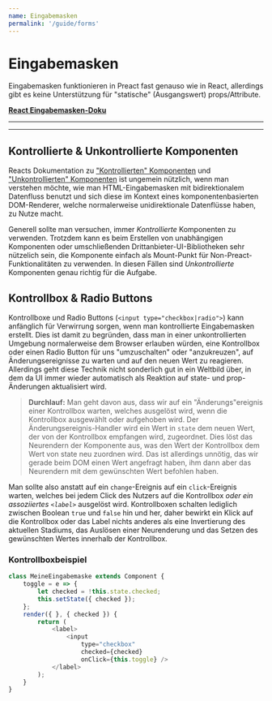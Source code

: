 ```yaml
---
name: Eingabemasken
permalink: '/guide/forms'
---
```


# Eingabemasken

Eingabemasken funktionieren in Preact fast genauso wie in React, allerdings gibt es keine Unterstützung für "statische" (Ausgangswert) props/Attribute.

**[React Eingabemasken-Doku](https://facebook.github.io/react/docs/forms.html)**

---

<toc></toc>

---

## Kontrollierte & Unkontrollierte Komponenten

Reacts Dokumentation zu ["Kontrollierten" Komponenten](https://facebook.github.io/react/docs/forms.html#controlled-components) und ["Unkontrollierten" Komponenten](https://facebook.github.io/react/docs/forms.html#uncontrolled-components) ist ungemein nützlich, wenn man verstehen möchte, wie man HTML-Eingabemasken mit bidirektionalem Datenfluss benutzt und sich diese im Kontext eines komponentenbasierten DOM-Renderer, welche normalerweise unidirektionale Datenflüsse haben, zu Nutze macht.

Generell sollte man versuchen, immer _Kontrollierte_ Komponenten zu verwenden. Trotzdem kann es beim Erstellen von unabhängigen Komponenten oder umschließenden Drittanbieter-UI-Bibliotheken sehr nützelich sein, die Komponente einfach als Mount-Punkt für Non-Preact-Funktionalitäten zu verwenden. In diesen Fällen sind _Unkontrollierte_ Komponenten genau richtig für die Aufgabe.


## Kontrollbox & Radio Buttons

Kontrollboxe und Radio Buttons (`<input type="checkbox|radio">`) kann anfänglich für Verwirrung sorgen, wenn man kontrollierte Eingabemasken erstellt. Dies ist damit zu begründen, dass man in einer unkontrollierten Umgebung normalerweise dem Browser erlauben würden, eine Kontrollbox oder einen Radio Button für uns "umzuschalten" oder "anzukreuzen", auf Änderungsereignisse zu warten und auf den neuen Wert zu reagieren. Allerdings geht diese Technik nicht sonderlich gut in ein Weltbild über, in dem da UI immer wieder automatisch als Reaktion auf state- und prop-Änderungen aktualisiert wird.

> **Durchlauf:** Man geht davon aus, dass wir auf ein "Änderungs"ereignis einer Kontrollbox warten, welches ausgelöst wird, wenn die Kontrollbox ausgewählt oder aufgehoben wird. Der Änderungsereignis-Handler wird ein Wert in `state` dem neuen Wert, der von der Kontrollbox empfangen wird, zugeordnet. Dies löst das Neurendern der Komponente aus, was den Wert der Kontrollbox dem Wert von state neu zuordnen wird. Das ist allerdings unnötig, das wir gerade beim DOM einen Wert angefragt haben, ihm dann aber das Neurendern mit dem gewünschten Wert befohlen haben.

Man sollte also anstatt auf ein `change`-Ereignis auf ein `click`-Ereignis warten, welches bei jedem Click des Nutzers auf die Kontrollbox _oder ein assoziiertes `<label>`_ ausgelöst wird. Kontrollboxen schalten lediglich zwischen Boolean `true` und `false` hin und her, daher bewirkt ein Klick auf die Kontrollbox oder das Label nichts anderes als eine Invertierung des aktuellen Stadiums, das Auslösen einer Neurenderung und das Setzen des gewünschten Wertes innerhalb der Kontrollbox.

### Kontrollboxbeispiel

```js
class MeineEingabemaske extends Component {
    toggle = e => {
        let checked = !this.state.checked;
        this.setState({ checked });
    };
    render({ }, { checked }) {
        return (
            <label>
                <input
                    type="checkbox"
                    checked={checked}
                    onClick={this.toggle} />
            </label>
        );
    }
}
```
